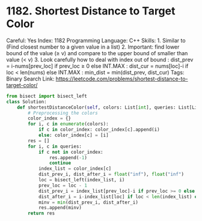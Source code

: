 # 1182. Shortest Distance to Target Color

Careful: Yes
Index: 1182
Programming Language: C++
Skills: 1. Similar to (Find closest number to a given value in a list)
2. Important: find lower bound of the value (≥ v) and compare to the upper bound of smaller than value (< v)
3. Look carefully how to deal with index out of bound
: dist_prev = i-nums[prev_loc] if prev_loc ≥ 0 else INT.MAX
: dist_cur  = nums[loc]-i if loc < len(nums) else INT.MAX
: min_dist = min(dist_prev, dist_cur)
Tags: Binary Search
Link: https://leetcode.com/problems/shortest-distance-to-target-color/

```python
from bisect import bisect_left
class Solution:
    def shortestDistanceColor(self, colors: List[int], queries: List[List[int]]) -> List[int]:
        # Preprocessing the colors
        color_index = {}
        for i, c in enumerate(colors):
            if c in color_index: color_index[c].append(i)
            else: color_index[c] = [i]
        res = []
        for i, c in queries:
            if c not in color_index: 
                res.append(-1)
                continue
            index_list = color_index[c]
            dist_prev_i, dist_after_i = float("inf"), float("inf")
            loc = bisect_left(index_list, i)
            prev_loc = loc - 1
            dist_prev_i = index_list[prev_loc]-i if prev_loc >= 0 else float("inf")
            dist_after_i = i-index_list[loc] if loc < len(index_list) else float("inf")
            minv = min(dist_prev_i, dist_after_i)
            res.append(minv)
        return res
```